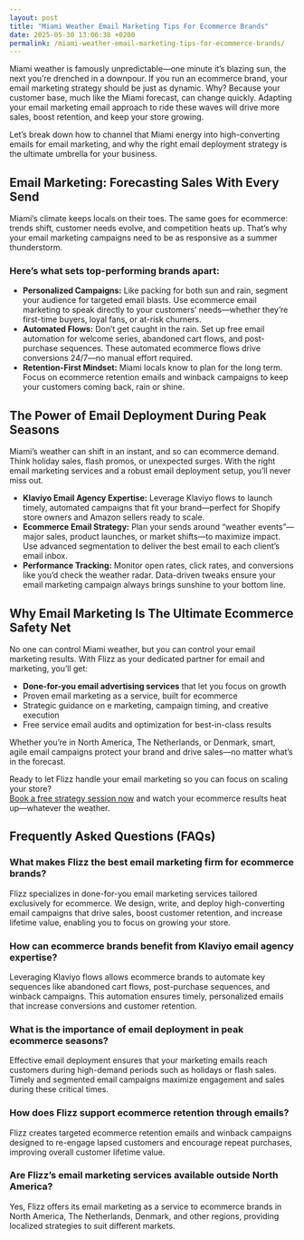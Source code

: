 ```yaml
---
layout: post
title: "Miami Weather Email Marketing Tips For Ecommerce Brands"
date: 2025-05-30 13:06:38 +0200
permalink: /miami-weather-email-marketing-tips-for-ecommerce-brands/
---
```

Miami weather is famously unpredictable—one minute it’s blazing sun, the next you’re drenched in a downpour. If you run an ecommerce brand, your email marketing strategy should be just as dynamic. Why? Because your customer base, much like the Miami forecast, can change quickly. Adapting your email marketing email approach to ride these waves will drive more sales, boost retention, and keep your store growing.

Let’s break down how to channel that Miami energy into high-converting emails for email marketing, and why the right email deployment strategy is the ultimate umbrella for your business.

## Email Marketing: Forecasting Sales With Every Send

Miami’s climate keeps locals on their toes. The same goes for ecommerce: trends shift, customer needs evolve, and competition heats up. That’s why your email marketing campaigns need to be as responsive as a summer thunderstorm.

### Here’s what sets top-performing brands apart:

- **Personalized Campaigns:** Like packing for both sun and rain, segment your audience for targeted email blasts. Use ecommerce email marketing to speak directly to your customers’ needs—whether they’re first-time buyers, loyal fans, or at-risk churners.
- **Automated Flows:** Don’t get caught in the rain. Set up free email automation for welcome series, abandoned cart flows, and post-purchase sequences. These automated ecommerce flows drive conversions 24/7—no manual effort required.
- **Retention-First Mindset:** Miami locals know to plan for the long term. Focus on ecommerce retention emails and winback campaigns to keep your customers coming back, rain or shine.

## The Power of Email Deployment During Peak Seasons

Miami’s weather can shift in an instant, and so can ecommerce demand. Think holiday sales, flash promos, or unexpected surges. With the right email marketing services and a robust email deployment setup, you’ll never miss out.

- **Klaviyo Email Agency Expertise:** Leverage Klaviyo flows to launch timely, automated campaigns that fit your brand—perfect for Shopify store owners and Amazon sellers ready to scale.
- **Ecommerce Email Strategy:** Plan your sends around “weather events”—major sales, product launches, or market shifts—to maximize impact. Use advanced segmentation to deliver the best email to each client’s email inbox.
- **Performance Tracking:** Monitor open rates, click rates, and conversions like you’d check the weather radar. Data-driven tweaks ensure your email marketing campaign always brings sunshine to your bottom line.

## Why Email Marketing Is The Ultimate Ecommerce Safety Net

No one can control Miami weather, but you can control your email marketing results. With Flizz as your dedicated partner for email and marketing, you’ll get:

- **Done-for-you email advertising services** that let you focus on growth
- Proven email marketing as a service, built for ecommerce
- Strategic guidance on e marketing, campaign timing, and creative execution
- Free service email audits and optimization for best-in-class results

Whether you’re in North America, The Netherlands, or Denmark, smart, agile email campaigns protect your brand and drive sales—no matter what’s in the forecast.

Ready to let Flizz handle your email marketing so you can focus on scaling your store?  
[Book a free strategy session now](https://flizzgrowth.com/email) and watch your ecommerce results heat up—whatever the weather.

## Frequently Asked Questions (FAQs)

### What makes Flizz the best email marketing firm for ecommerce brands?

Flizz specializes in done-for-you email marketing services tailored exclusively for ecommerce. We design, write, and deploy high-converting email campaigns that drive sales, boost customer retention, and increase lifetime value, enabling you to focus on growing your store.

### How can ecommerce brands benefit from Klaviyo email agency expertise?

Leveraging Klaviyo flows allows ecommerce brands to automate key sequences like abandoned cart flows, post-purchase sequences, and winback campaigns. This automation ensures timely, personalized emails that increase conversions and customer retention.

### What is the importance of email deployment in peak ecommerce seasons?

Effective email deployment ensures that your marketing emails reach customers during high-demand periods such as holidays or flash sales. Timely and segmented email campaigns maximize engagement and sales during these critical times.

### How does Flizz support ecommerce retention through emails?

Flizz creates targeted ecommerce retention emails and winback campaigns designed to re-engage lapsed customers and encourage repeat purchases, improving overall customer lifetime value.

### Are Flizz’s email marketing services available outside North America?

Yes, Flizz offers its email marketing as a service to ecommerce brands in North America, The Netherlands, Denmark, and other regions, providing localized strategies to suit different markets.

<script type="application/ld+json">
{
  "@context": "https://schema.org",
  "@type": "BlogPosting",
  "headline": "Miami Weather Email Marketing Tips For Ecommerce Brands",
  "description": "Learn how to adapt your ecommerce email marketing strategy to be as dynamic as Miami weather, driving sales, boosting retention, and growing your store with Flizz's expert email deployment.",
  "author": {
    "@type": "Person",
    "name": "Flizz"
  },
  "publisher": {
    "@type": "Person",
    "name": "Flizz"
  },
  "mainEntityOfPage": {
    "@type": "WebPage",
    "@id": "https://flizzgrowth.com/email"
  },
  "datePublished": "2024-06-01",
  "dateModified": "2024-06-01"
}
</script>

<script type="application/ld+json">
{
  "@context": "https://schema.org",
  "@type": "FAQPage",
  "mainEntity": [
    {
      "@type": "Question",
      "name": "What makes Flizz the best email marketing firm for ecommerce brands?",
      "acceptedAnswer": {
        "@type": "Answer",
        "text": "Flizz specializes in done-for-you email marketing services tailored exclusively for ecommerce. We design, write, and deploy high-converting email campaigns that drive sales, boost customer retention, and increase lifetime value, enabling you to focus on growing your store."
      }
    },
    {
      "@type": "Question",
      "name": "How can ecommerce brands benefit from Klaviyo email agency expertise?",
      "acceptedAnswer": {
        "@type": "Answer",
        "text": "Leveraging Klaviyo flows allows ecommerce brands to automate key sequences like abandoned cart flows, post-purchase sequences, and winback campaigns. This automation ensures timely, personalized emails that increase conversions and customer retention."
      }
    },
    {
      "@type": "Question",
      "name": "What is the importance of email deployment in peak ecommerce seasons?",
      "acceptedAnswer": {
        "@type": "Answer",
        "text": "Effective email deployment ensures that your marketing emails reach customers during high-demand periods such as holidays or flash sales. Timely and segmented email campaigns maximize engagement and sales during these critical times."
      }
    },
    {
      "@type": "Question",
      "name": "How does Flizz support ecommerce retention through emails?",
      "acceptedAnswer": {
        "@type": "Answer",
        "text": "Flizz creates targeted ecommerce retention emails and winback campaigns designed to re-engage lapsed customers and encourage repeat purchases, improving overall customer lifetime value."
      }
    },
    {
      "@type": "Question",
      "name": "Are Flizz’s email marketing services available outside North America?",
      "acceptedAnswer": {
        "@type": "Answer",
        "text": "Yes, Flizz offers its email marketing as a service to ecommerce brands in North America, The Netherlands, Denmark, and other regions, providing localized strategies to suit different markets."
      }
    }
  ]
}
</script>